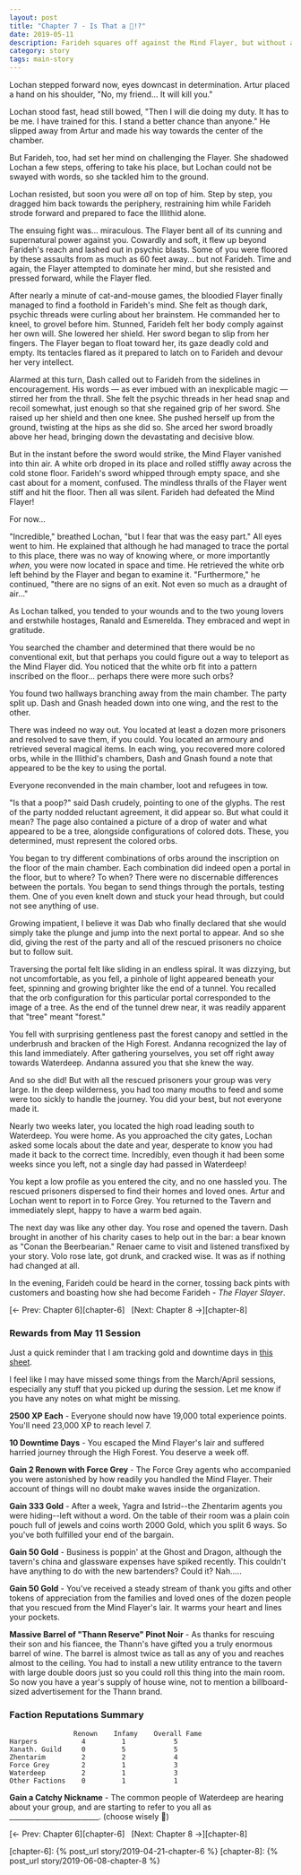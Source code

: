 ```yaml
---
layout: post
title: "Chapter 7 - Is That a 💩!?"
date: 2019-05-11
description: Farideh squares off against the Mind Flayer, but without any exit in sight, how will you get out?
category: story
tags: main-story
---
```


Lochan stepped forward now, eyes downcast in determination. Artur placed a hand on his shoulder, "No, my friend... It will kill you."

Lochan stood fast, head still bowed, "Then I will die doing my duty. It has to be me. I have trained for this. I stand a better chance than anyone." He slipped away from Artur and made his way towards the center of the chamber.

But Farideh, too, had set her mind on challenging the Flayer. She shadowed Lochan a few steps, offering to take his place, but Lochan could not be swayed with words, so she tackled him to the ground.

Lochan resisted, but soon you were _all_ on top of him. Step by step, you dragged him back towards the periphery, restraining him while Farideh strode forward and prepared to face the Illithid alone.

The ensuing fight was... miraculous. The Flayer bent all of its cunning and supernatural power against you. Cowardly and soft, it flew up beyond Farideh's reach and lashed out in psychic blasts. Some of you were floored by these assaults from as much as 60 feet away... but not Farideh. Time and again, the Flayer attempted to dominate her mind, but she resisted and pressed forward, while the Flayer fled.

After nearly a minute of cat-and-mouse games, the bloodied Flayer finally managed to find a foothold in Farideh's mind. She felt as though dark, psychic threads were curling about her brainstem. He commanded her to kneel, to grovel before him. Stunned, Farideh felt her body comply against her own will. She lowered her shield. Her sword began to slip from her fingers. The Flayer began to float toward her, its gaze deadly cold and empty. Its tentacles flared as it prepared to latch on to Farideh and devour her very intellect.

Alarmed at this turn, Dash called out to Farideh from the sidelines in encouragement. His words ⁠— as ever imbued with an inexplicable magic ⁠— stirred her from the thrall. She felt the psychic threads in her head snap and recoil somewhat, just enough so that she regained grip of her sword. She raised up her shield and then one knee. She pushed herself up from the ground, twisting at the hips as she did so. She arced her sword broadly above her head, bringing down the devastating and decisive blow.

But in the instant before the sword would strike, the Mind Flayer vanished into thin air. A white orb droped in its place and rolled stiffly away across the cold stone floor. Farideh's sword whipped through empty space, and she cast about for a moment, confused. The mindless thralls of the Flayer went stiff and hit the floor. Then all was silent. Farideh had defeated the Mind Flayer!

For now...

"Incredible," breathed Lochan, "but I fear that was the easy part." All eyes went to him. He explained that although he had managed to trace the portal to this place, there was no way of knowing where, or more importantly _when_, you were now located in space and time. He retrieved the white orb left behind by the Flayer and began to examine it. "Furthermore," he continued, "there are no signs of an exit. Not even so much as a draught of air..."

As Lochan talked, you tended to your wounds and to the two young lovers and erstwhile hostages, Ranald and Esmerelda. They embraced and wept in gratitude.

You searched the chamber and determined that there would be no conventional exit, but that perhaps you could figure out a way to teleport as the Mind Flayer did. You noticed that the white orb fit into a pattern inscribed on the floor... perhaps there were more such orbs?

You found two hallways branching away from the main chamber. The party split up. Dash and Gnash headed down into one wing, and the rest to the other.

There was indeed no way out. You located at least a dozen more prisoners and resolved to save them, if you could. You located an armoury and retrieved several magical items. In each wing, you recovered more colored orbs, while in the Illithid's chambers, Dash and Gnash found a note that appeared to be the key to using the portal.

Everyone reconvended in the main chamber, loot and refugees in tow.

"Is that a poop?" said Dash crudely, pointing to one of the glyphs. The rest of the party nodded reluctant agreement, it did appear so. But what could it mean? The page also contained a picture of a drop of water and what appeared to be a tree, alongside configurations of colored dots. These, you determined, must represent the colored orbs.

You began to try different combinations of orbs around the inscription on the floor of the main chamber. Each combination did indeed open a portal in the floor, but to where? To when? There were no discernable differences between the portals. You began to send things through the portals, testing them. One of you even knelt down and stuck your head through, but could not see anything of use.

Growing impatient, I believe it was Dab who finally declared that she would simply take the plunge and jump into the next portal to appear. And so she did, giving the rest of the party and all of the rescued prisoners no choice but to follow suit.

Traversing the portal felt like sliding in an endless spiral. It was dizzying, but not uncomfortable, as you fell, a pinhole of light appeared beneath your feet, spinning and growing brighter like the end of a tunnel. You recalled that the orb configuration for this particular portal corresponded to the image of a tree. As the end of the tunnel drew near, it was readily apparent that "tree" meant "forest."

You fell with surprising gentleness past the forest canopy and settled in the underbrush and bracken of the High Forest. Andanna recognized the lay of this land immediately. After gathering yourselves, you set off right away towards Waterdeep. Andanna assured you that she knew the way.

And so she did! But with all the rescued prisoners your group was very large. In the deep wilderness, you had too many mouths to feed and some were too sickly to handle the journey. You did your best, but not everyone made it.

Nearly two weeks later, you located the high road leading south to Waterdeep. You were home. As you approached the city gates, Lochan asked some locals about the date and year, desperate to know you had made it back to the correct time. Incredibly, even though it had been some weeks since you left, not a single day had passed in Waterdeep!

You kept a low profile as you entered the city, and no one hassled you. The rescued prisoners dispersed to find their homes and loved ones. Artur and Lochan went to report in to Force Grey. You returned to the Tavern and immediately slept, happy to have a warm bed again.

The next day was like any other day. You rose and opened the tavern. Dash brought in another of his charity cases to help out in the bar: a bear known as "Conan the Beerbearian." Renaer came to visit and listened transfixed by your story. Volo rose late, got drunk, and cracked wise. It was as if nothing had changed at all.

In the evening, Farideh could be heard in the corner, tossing back pints with customers and boasting how she had become Farideh - _The Flayer Slayer_.

[&larr; Prev: Chapter 6][chapter-6] &nbsp; [Next: Chapter 8 &rarr;][chapter-8]

### Rewards from May 11 Session

Just a quick reminder that I am tracking gold and downtime days in <a href="https://docs.google.com/spreadsheets/d/1SaMyCgdg1k1Rkg-rYp5jd9HXty5zbsDlWiyTlsLRShE/edit#gid=1179554599" target="_blank">this sheet</a>.

I feel like I may have missed some things from the March/April sessions, especially any stuff that you picked up during the session. Let me know if you have any notes on what might be missing.

**2500 XP Each** - Everyone should now have 19,000 total experience points. You'll need 23,000 XP to reach level 7.

**10 Downtime Days** - You escaped the Mind Flayer's lair and suffered harried journey through the High Forest. You deserve a week off.

**Gain 2 Renown with Force Grey** - The Force Grey agents who accompanied you were astonished by how readily you handled the Mind Flayer. Their account of things will no doubt make waves inside the organization.

**Gain 333 Gold** - After a week, Yagra and Istrid--the Zhentarim agents you were hiding--left without a word. On the table of their room was a plain coin pouch full of jewels and coins worth 2000 Gold, which you split 6 ways. So you've both fulfilled your end of the bargain.

**Gain 50 Gold** - Business is poppin' at the Ghost and Dragon, although the tavern's china and glassware expenses have spiked recently. This couldn't have anything to do with the new bartenders? Could it? Nah.....

**Gain 50 Gold** - You've received a steady stream of thank you gifts and other tokens of appreciation from the families and loved ones of the dozen people that you rescued from the Mind Flayer's lair. It warms your heart and lines your pockets.

**Massive Barrel of "Thann Reserve" Pinot Noir** - As thanks for rescuing their son and his fiancee, the Thann's have gifted you a truly enormous barrel of wine. The barrel is almost twice as tall as any of you and reaches almost to the ceiling. You had to install a new utility entrance to the tavern with large double doors just so you could roll this thing into the main room. So now you have a year's supply of house wine, not to mention a billboard-sized advertisement for the Thann brand.


### Faction Reputations Summary

```
                Renown    Infamy    Overall Fame
Harpers           4         1            5
Xanath. Guild     0         5            5
Zhentarim         2         2            4
Force Grey        2         1            3
Waterdeep         2         1            3
Other Factions    0         1            1
```

**Gain a Catchy Nickname** - The common people of Waterdeep are hearing about your group, and are starting to refer to you all as _________________________. (choose wisely 🙂)

[&larr; Prev: Chapter 6][chapter-6] &nbsp; [Next: Chapter 8 &rarr;][chapter-8]

[chapter-6]: {% post_url story/2019-04-21-chapter-6 %}
[chapter-8]: {% post_url story/2019-06-08-chapter-8 %}